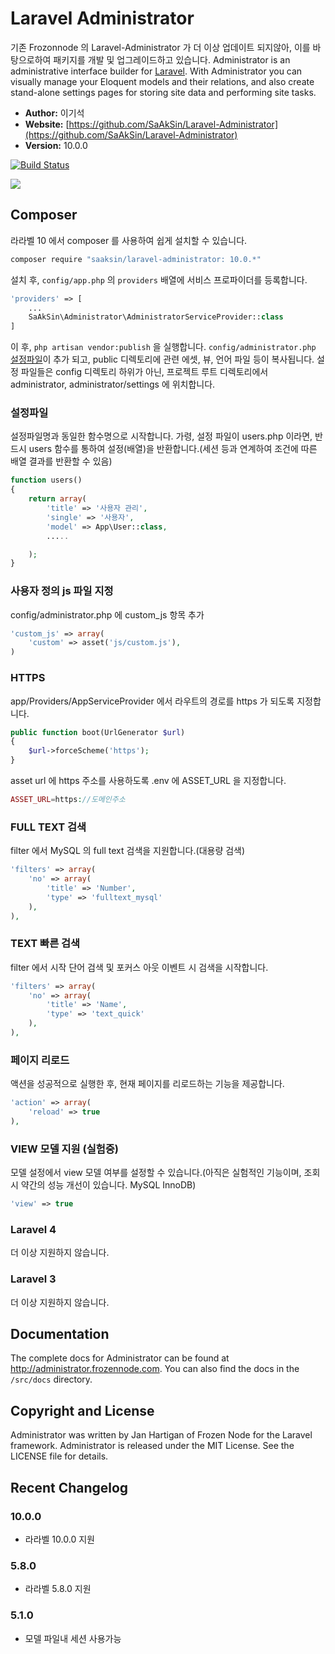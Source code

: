 # Laravel Administrator

기존 Frozonnode 의 Laravel-Administrator 가 더 이상 업데이트 되지않아, 이를 바탕으로하여 패키지를 개발 및 업그레이드하고 있습니다. Administrator is an administrative interface builder for [Laravel](http://laravel.com). With Administrator you can visually manage your Eloquent models and their relations, and also create stand-alone settings pages for storing site data and performing site tasks.

- **Author:** 이기석
- **Website:** [https://github.com/SaAkSin/Laravel-Administrator](https://github.com/SaAkSin/Laravel-Administrator)
- **Version:** 10.0.0

[![Build Status](https://travis-ci.org/FrozenNode/Laravel-Administrator.png?branch=master)](https://travis-ci.org/FrozenNode/Laravel-Administrator)

<img src="https://raw.github.com/SaAkSin/Laravel-Administrator/master/examples/images/overview.jpg" />

## Composer

라라벨 10 에서 composer 를 사용하여 쉽게 설치할 수 있습니다.

```sh
composer require "saaksin/laravel-administrator: 10.0.*"
```

설치 후, `config/app.php` 의 `providers` 배열에 서비스 프로파이더를 등록합니다.

```php
'providers' => [
	...
	SaAkSin\Administrator\AdministratorServiceProvider::class
]
```

이 후, `php artisan vendor:publish` 을 실행합니다. `config/administrator.php` [설정파일](https://github.com/SaAkSin/Laravel-Administrator/blob/dev-10/docs/configuration.md)이 추가 되고, public 디렉토리에 관련 에셋, 뷰, 언어 파일 등이 복사됩니다. 설정 파일들은 config 디렉토리 하위가 아닌, 프로젝트 루트 디렉토리에서 administrator, administrator/settings 에 위치합니다.

### 설정파일
설정파일명과 동일한 함수명으로 시작합니다. 가령, 설정 파일이 users.php 이라면, 반드시 users 함수를 통하여 설정(배열)을 반환합니다.(세션 등과 연계하여 조건에 따른 배열 결과를 반환할 수 있음)

```php
function users()
{
    return array(
        'title' => '사용자 관리',
        'single' => '사용자',
        'model' => App\User::class,
        .....

    );
}
```

### 사용자 정의 js 파일 지정
config/administrator.php 에 custom_js 항목 추가

```php
'custom_js' => array(
    'custom' => asset('js/custom.js'),
)
```


### HTTPS
app/Providers/AppServiceProvider 에서 라우트의 경로를 https 가 되도록 지정합니다.
```php
public function boot(UrlGenerator $url)
{
    $url->forceScheme('https');
}
```

asset url 에 https 주소를 사용하도록 .env 에 ASSET_URL 을 지정합니다.
```php
ASSET_URL=https://도메인주소
```

### FULL TEXT 검색
filter 에서 MySQL 의 full text 검색을 지원합니다.(대용량 검색)

```php
'filters' => array(
    'no' => array(
        'title' => 'Number',
        'type' => 'fulltext_mysql'
    ),
),
```

### TEXT 빠른 검색
filter 에서 시작 단어 검색 및 포커스 아웃 이벤트 시 검색을 시작합니다.

```php
'filters' => array(
    'no' => array(
        'title' => 'Name',
        'type' => 'text_quick'
    ),
),
```

### 페이지 리로드
액션을 성공적으로 실행한 후, 현재 페이지를 리로드하는 기능을 제공합니다.

```php
'action' => array(
    'reload' => true
),

```

### VIEW 모델 지원 (실험중)
모델 설정에서 view 모델 여부를 설정할 수 있습니다.(아직은 실험적인 기능이며, 조회시 약간의 성능 개선이 있습니다. MySQL InnoDB)

```php
'view' => true
```

### Laravel 4

더 이상 지원하지 않습니다.

### Laravel 3

더 이상 지원하지 않습니다.

## Documentation

The complete docs for Administrator can be found at http://administrator.frozennode.com. You can also find the docs in the `/src/docs` directory.


## Copyright and License
Administrator was written by Jan Hartigan of Frozen Node for the Laravel framework.
Administrator is released under the MIT License. See the LICENSE file for details.


## Recent Changelog

### 10.0.0
- 라라벨 10.0.0 지원

### 5.8.0
- 라라벨 5.8.0 지원

### 5.1.0
- 모델 파일내 세션 사용가능

